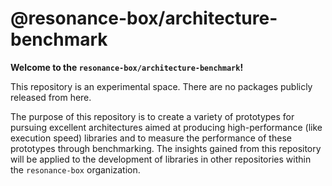 # @resonance-box/architecture-benchmark

**Welcome to the `resonance-box/architecture-benchmark`!**

This repository is an experimental space. There are no packages publicly released from here.

The purpose of this repository is to create a variety of prototypes for pursuing excellent architectures aimed at producing high-performance (like execution speed) libraries and to measure the performance of these prototypes through benchmarking. The insights gained from this repository will be applied to the development of libraries in other repositories within the `resonance-box` organization.
